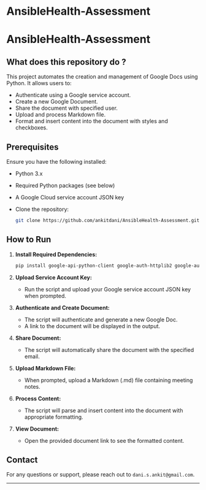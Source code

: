 # AnsibleHealth-Assessment

# AnsibleHealth-Assessment

## What does this repository do ?

This project automates the creation and management of Google Docs using Python. It allows users to:

- Authenticate using a Google service account.
- Create a new Google Document.
- Share the document with specified user.
- Upload and process Markdown file.
- Format and insert content into the document with styles and checkboxes.

## Prerequisites

Ensure you have the following installed:

- Python 3.x
- Required Python packages (see below)
- A Google Cloud service account JSON key
- Clone the repository:

  ```bash
  git clone https://github.com/ankitdani/AnsibleHealth-Assessment.git
  ```

## How to Run

1. **Install Required Dependencies:**

   ```bash
   pip install google-api-python-client google-auth-httplib2 google-auth-oauthlib
   ```

2. **Upload Service Account Key:**

   - Run the script and upload your Google service account JSON key when prompted.

3. **Authenticate and Create Document:**

   - The script will authenticate and generate a new Google Doc.
   - A link to the document will be displayed in the output.

4. **Share Document:**

   - The script will automatically share the document with the specified email.

5. **Upload Markdown File:**

   - When prompted, upload a Markdown (.md) file containing meeting notes.

6. **Process Content:**

   - The script will parse and insert content into the document with appropriate formatting.

7. **View Document:**
   - Open the provided document link to see the formatted content.

## Contact

For any questions or support, please reach out to `dani.s.ankit@gmail.com`.

---
